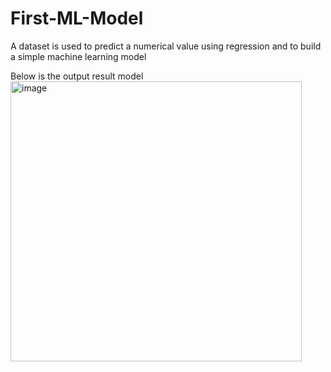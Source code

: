 # First-ML-Model
A dataset is used to predict a numerical value using regression and to build a simple machine learning model

Below is the output result model
<img width="466" height="448" alt="image" src="https://github.com/user-attachments/assets/806e57c1-51a6-43e4-a607-41a02f340055" />
